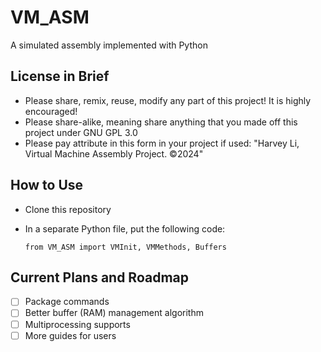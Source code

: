 # VM_ASM

 A simulated assembly implemented with Python

## License in Brief

+ Please share, remix, reuse, modify any part of this project! It is highly encouraged!
+ Please share-alike, meaning share anything that you made off this project under GNU GPL 3.0
+ Please pay attribute in this form in your project if used: "Harvey Li, Virtual Machine Assembly Project. ©2024"

## How to Use

+ Clone this repository
+ In a separate Python file, put the following code:

    ```
    from VM_ASM import VMInit, VMMethods, Buffers
    ```

## Current Plans and Roadmap

- [ ] Package commands
- [ ] Better buffer (RAM) management algorithm
- [ ] Multiprocessing supports
- [ ] More guides for users
